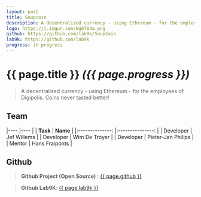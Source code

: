 ```yaml
---
layout: post
title: Soupcoin
description: A decentralized currency - using Ethereum - for the employees of Digipolis.
logo: https://i.imgur.com/Nq6T64a.png
github: https://github.com/lab9k/SoupCoin
lab9k: https://github.com/lab9k
progress: in progress
---
```


# {{ page.title }} *({{ page.progress }})*

>A decentralized currency - using Ethereum - for the employees of Digipolis. Coins never tasted better!

## Team

|----               |----           |
|    **Task**       |       **Name**        |
|:--------------:   |:---------------:  |
| Developer     |   Jef Willems   |
| Developer     | Wim De Troyer  |
| Developer     | Pieter-Jan Philips    |
| Mentor        | Hans Fraiponts    |

## Github

>**Github Project (Open Source)** : <a href="{{ page.github }}">{{ page.github }}</a>

>**Github Lab9K**: <a href="{{ page.lab9k }}">{{ page.lab9k }}</a>
